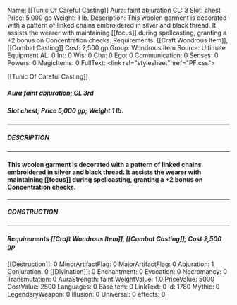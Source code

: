 Name: [[Tunic Of Careful Casting]]
Aura: faint abjuration
CL: 3
Slot: chest
Price: 5,000 gp
Weight: 1 lb.
Description: This woolen garment is decorated with a pattern of linked chains embroidered in silver and black thread. It assists the wearer with maintaining [[focus]] during spellcasting, granting a +2 bonus on Concentration checks.
Requirements: [[Craft Wondrous Item]], [[Combat Casting]]
Cost: 2,500 gp
Group: Wondrous Item
Source: Ultimate Equipment
AL: 0
Int: 0
Wis: 0
Cha: 0
Ego: 0
Communication: 0
Senses: 0
Powers: 0
MagicItems: 0
FullText: <link rel="stylesheet"href="PF.css"><div class="heading"><p class="alignleft">[[Tunic Of Careful Casting]]</p><div style="clear: both;"></div></div><div><h5><b>Aura </b>faint abjuration; <b>CL </b>3rd</h5><h5><b>Slot </b>chest; <b>Price </b>5,000 gp; <b>Weight </b>1 lb.</h5></div><hr/><div><h5><b>DESCRIPTION</b></h5></div><hr/><div><h4><p>This woolen garment is decorated with a pattern of linked chains embroidered in silver and black thread. It assists the wearer with maintaining [[focus]] during spellcasting, granting a +2 bonus on Concentration checks.</p></h4></div><hr/><div><h5><b>CONSTRUCTION</b></h5></div><hr/><div><h5><b>Requirements </b>[[Craft Wondrous Item]], [[Combat Casting]]; <b>Cost </b>2,500 gp</h5></div>
[[Destruction]]: 0
MinorArtifactFlag: 0
MajorArtifactFlag: 0
Abjuration: 1
Conjuration: 0
[[Divination]]: 0
Enchantment: 0
Evocation: 0
Necromancy: 0
Transmutation: 0
AuraStrength: faint
WeightValue: 1.0
PriceValue: 5000
CostValue: 2500
Languages: 0
BaseItem: 0
LinkText: 0
id: 1780
Mythic: 0
LegendaryWeapon: 0
Illusion: 0
Universal: 0
effects: 0
